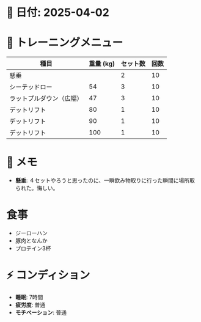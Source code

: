 # 📅 日付: 2025-04-02

# 💪 トレーニングメニュー

| 種目                     | 重量 (kg) | セット数 | 回数 |
| ------------------------ | --------- | -------- | ---- |
| 懸垂                     |           | 2        | 10   |
| シーテッドロー           | 54        | 3        | 10   |
| ラットプルダウン（広幅） | 47        | 3        | 10   |
| デットリフト             | 80        | 1        | 10   |
| デットリフト             | 90        | 1        | 10   |
| デットリフト             | 100       | 1        | 10   |

# 📝 メモ

- **懸垂**: ４セットやろうと思ったのに、一瞬飲み物取りに行った瞬間に場所取られた。悔しい。

# 食事

- ジーローハン
- 豚肉となんか
- プロテイン3杯

# ⚡ コンディション

- **睡眠**: 7時間
- **疲労度**: 普通
- **モチベーション**: 普通
